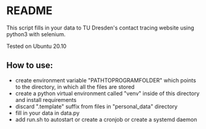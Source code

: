 # README

This script fills in your data to TU Dresden's contact tracing website using python3 with selenium.

Tested on Ubuntu 20.10

## How to use:
- create environment variable "PATHTOPROGRAMFOLDER" which points to the directory, in which all the files are stored
- create a python virtual environment called "venv" inside of this directory and install requirements
- discard ".template" suffix from files in "personal_data" directory
- fill in your data in data.py
- add run.sh to autostart or create a cronjob or create a systemd daemon
